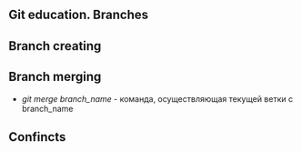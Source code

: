 ## Git education. Branches

## Branch creating

## Branch merging

* *git merge branch_name* - команда, осуществляющая текущей ветки с branch_name




## Confincts



